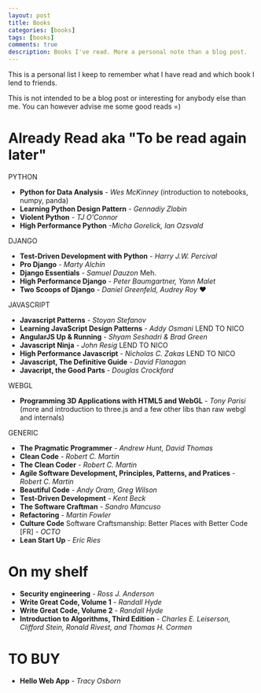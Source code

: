 ```yaml
---
layout: post
title: Books
categories: [books]
tags: [books]
comments: true
description: Books I've read. More a personal note than a blog post.
---
```


This is a personal list I keep to remember what I have read and which book I lend to friends.

This is not intended to be a blog post or interesting for anybody else than me. You can however advise me some good reads =)

# Already Read aka "To be read again later"

PYTHON

- **Python for Data Analysis** *- Wes McKinney* (introduction to notebooks, numpy, panda)
- **Learning Python Design Pattern** *- Gennadiy Zlobin*
- **Violent Python** *- TJ O'Connor*
- **High Performance Python** *-Micha Gorelick, Ian Ozsvald*

DJANGO

- **Test-Driven Development with Python** *- Harry J.W. Percival*
- **Pro Django** *- Marty Alchin*
- **Django Essentials** *- Samuel Dauzon* Meh.
- **High Performance Django** *- Peter Baumgartner, Yann Malet*
- **Two Scoops of Django** *- Daniel Greenfeld, Audrey Roy* :heart:

JAVASCRIPT

- **Javascript Patterns** *- Stoyan Stefanov*
- **Learning JavaScript Design Patterns** *- Addy Osmani* LEND TO NICO
- **AngularJS Up & Running** *- Shyam Seshadri & Brad Green*
- **Javascript Ninja** *- John Resig* LEND TO NICO
- **High Performance Javascript** *- Nicholas C. Zakas* LEND TO NICO
- **Javascript, The Definitive Guide** *- David Flanagan*
- **Javacript, the Good Parts** *- Douglas Crockford*

WEBGL

- **Programming 3D Applications with HTML5 and WebGL** *- Tony Parisi* (more and introduction to three.js and a few other libs than raw webgl and internals)

GENERIC

- **The Pragmatic Programmer** *- Andrew Hunt, David Thomas*
- **Clean Code** *- Robert C. Martin*
- **The Clean Coder** - *Robert C. Martin*
- **Agile Software Development, Principles, Patterns, and Pratices** *- Robert C. Martin*
- **Beautiful Code** *- Andy Oram, Greg Wilson*
- **Test-Driven Development** *- Kent Beck*
- **The Software Craftman** *- Sandro Mancuso*
- **Refactoring** *- Martin Fowler*
- **Culture Code** Software Craftsmanship: Better Places with Better Code [FR] *- OCTO*
- **Lean Start Up** *- Eric Ries*

# On my shelf

- **Security engineering** *- Ross J. Anderson*
- **Write Great Code, Volume 1** *- Randall Hyde*
- **Write Great Code, Volume 2** *- Randall Hyde*
- **Introduction to Algorithms, Third Edition** *- Charles E. Leiserson, Clifford Stein, Ronald Rivest, and Thomas H. Cormen*

# TO BUY

- **Hello Web App** *- Tracy Osborn*
